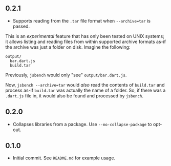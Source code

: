 ## 0.2.1

* Supports reading from the `.tar` file format when `--archive=tar` is passed.

This is an _experimental_ feature that has only been tested on UNIX systems; it
allows listing and reading files from within supported archive formats as-if
the archive was just a folder on disk. Imagine the following:

```
output/
  bar.dart.js
  build.tar
```

Previously, `jsbench` would only "see" `output/bar.dart.js`.

Now, `jsbench --archive=tar` would _also_ read the contents of `build.tar` and
process as-if `build.tar` was actually the name of a folder. So, if there was a
`.dart.js` file in, it would also be found and processed by `jsbench`.

## 0.2.0

* Collapses libraries from a package. Use `--no-collapse-package` to opt-out.

## 0.1.0

* Initial commit. See `README.md` for example usage.
